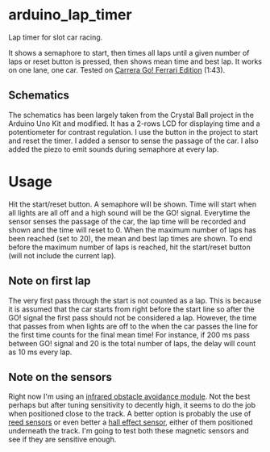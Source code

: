 # arduino_lap_timer

Lap timer for slot car racing.

It shows a semaphore to start, then times all laps until a given number of laps or reset button is pressed, then shows mean time and best lap.
It works on one lane, one car.
Tested on [Carrera Go! Ferrari Edition](https://www.amazon.com/Carrera-Ferrari-Spirit-Electric-Racing/dp/B07PFYGTJ1/ref=sr_1_1?keywords=carrera+go+ferrari&qid=1577680615&sr=8-1) (1:43).

## Schematics

The schematics has been largely taken from the Crystal Ball project in the Arduino Uno Kit and modified.
It has a 2-rows LCD for displaying time and a potentiometer for contrast regulation.
I use the button in the project to start and reset the timer.
I added a sensor to sense the passage of the car.
I also added the piezo to emit sounds during semaphore at every lap.

# Usage

Hit the start/reset button.
A semaphore will be shown.
Time will start when all lights are all off and a high sound will be the GO! signal.
Everytime the sensor senses the passage of the car, the lap time will be recorded and shown and the time will reset to 0.
When the maximum number of laps has been reached (set to 20), the mean and best lap times are shown.
To end before the maximum number of laps is reached, hit the start/reset button (will not include the current lap).

## Note on first lap

The very first pass through the start is not counted as a lap.
This is because it is assumed that the car starts from right before the start line so after the GO! signal the first pass should not be considered a lap.
However, the time that passes from when lights are off to the when the car passes the line for the first time counts for the final mean time!
For instance, if 200 ms pass between GO! signal and 20 is the total number of laps, the delay will count as 10 ms every lap.

## Note on the sensors

Right now I'm using an [infrared obstacle avoidance module](https://www.amazon.com/gp/product/B01I57HIJ0/ref=ppx_yo_dt_b_asin_title_o01_s00?ie=UTF8&psc=1).
Not the best perhaps but after tuning sensitivity to decently high, it seems to do the job when positioned close to the track.
A better option is probably the use of [reed sensors](https://www.amazon.com/Sensor-Module-Magnetron-Normally-Magnetic/dp/B01FDHG1CA/ref=sr_1_1?crid=353U749WXA2XZ&keywords=reed+sensor+module&qid=1577680755&sprefix=reed+se%2Caps%2C171&sr=8-1) or even better a [hall effect sensor](https://www.amazon.com/WINGONEER-Effect-KY-003-Magnetic-Arduino/dp/B06XHG9CYN/ref=sr_1_6?crid=2J5NX9VJBVSQ1&keywords=hall+effect+sensor+module&qid=1577680925&sprefix=hall+eff%2Caps%2C209&sr=8-6), either of them positioned underneath the track.
I'm going to test both these magnetic sensors and see if they are sensitive enough.
